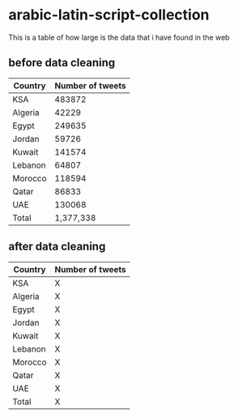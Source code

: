 # arabic-latin-script-collection

This is a table of how large is the data that i have found in the web

## **before data cleaning**

| Country | Number of tweets |
| --- | --- |
| KSA | 483872 |
| Algeria |42229 |
| Egypt | 249635 |
| Jordan | 59726
| Kuwait | 141574
| Lebanon | 64807
| Morocco | 118594
| Qatar | 86833
| UAE | 130068
| Total | 1,377,338 |

## **after data cleaning**

| Country | Number of tweets |
| --- | --- |
| KSA |  X
| Algeria | X
| Egypt | X
| Jordan | X
| Kuwait | X
| Lebanon | X
| Morocco | X
| Qatar | X
| UAE | X
| Total | X
